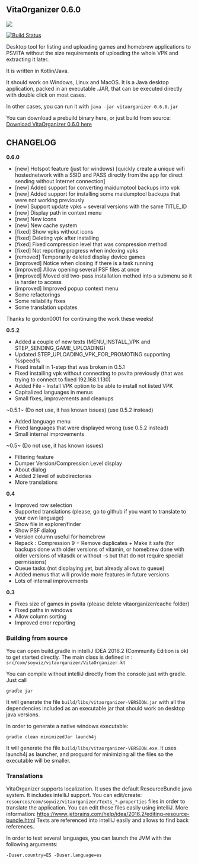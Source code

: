## VitaOrganizer 0.6.0

![](extra/screenshot-0.6.png)

[![Build Status](https://travis-ci.org/vitaorganizer/vitaorganizer.svg?branch=master)](https://travis-ci.org/vitaorganizer/vitaorganizer)

Desktop tool for listing and uploading games and homebrew applications to PSVITA without the size requirements
of uploading the whole VPK and extracting it later.

It is written in Kotlin/Java.

It should work on Windows, Linux and MacOS. It is a Java desktop application, packed in an executable .JAR, that
can be executed directly with double click on most cases.

In other cases, you can run it with `java -jar vitaorganizer-0.6.0.jar`

You can download a prebuild binary here, or just build from source:
[Download VitaOrganizer 0.6.0 here](https://github.com/vitaorganizer/vitaorganizer/releases/tag/0.6.0)

## CHANGELOG

**0.6.0**

* [new] Hotspot feature (just for windows) [quickly create a unique wifi hostednetwork with a SSID and PASS directly from the app for direct sending without Internet connection]
* [new] Added support for converting maidumptool backups into vpk
* [new] Added support for installing some maidumptool backups that were not working previously
* [new] Support update vpks + several versions with the same TITLE_ID
* [new] Display path in context menu
* [new] New icons
* [new] New cache system
* [fixed] Show vpks without icons
* [fixed] Deleting vpk after installing
* [fixed] Fixed compression level that was compression method
* [fixed] Not reporting progress when indexing vpks
* [removed] Temporarily deleted display device games
* [improved] Notice when closing if there is a task running
* [improved] Allow opening several PSF files at once
* [improved] Moved old two-pass installation method into a submenu so it is harder to access
* [improved] Improved popup context menu
* Some refactorings
* Some reliability fixes
* Some translation updates

Thanks to gordon0001 for continuing the work these weeks!

**0.5.2**

* Added a couple of new texts (MENU_INSTALL_VPK and STEP_SENDING_GAME_UPLOADING)
* Updated STEP_UPLOADING_VPK_FOR_PROMOTING supporting %speed%
* Fixed install in 1-step that was broken in 0.5.1
* Fixed installing vpk without connecting to psvita previously (that was trying to connect to fixed 192.168.1.130)
* Added File - Install VPK option to be able to install not listed VPK
* Capitalized languages in menus
* Small fixes, improvements and cleanups

~0.5.1~ (Do not use, it has known issues) (use 0.5.2 instead)

* Added language menu
* Fixed languages that were displayed wrong (use 0.5.2 instead)
* Small internal improvements

~0.5~ (Do not use, it has known issues)

* Filtering feature
* Dumper Version/Compression Level display
* About dialog
* Added 2 level of subdirectories
* More translations

**0.4**

* Improved row selection
* Supported translations (please, go to github if you want to translate to your own language)
* Show file in explorer/finder
* Show PSF dialog
* Version column useful for homebrew
* Repack : Compression 9 + Remove duplicates + Make it safe (for backups done with older versions of vitamin, or homebrew done with older versions of vitasdk or without -s but that do not require special permissions)
* Queue tasks (not displaying yet, but already allows to queue)
* Added menus that will provide more features in future versions
* Lots of internal improvements

**0.3**

* Fixes size of games in psvita (please delete vitaorganizer/cache folder)
* Fixed paths in windows
* Allow column sorting
* Improved error reporting

### Building from source

You can open build.gradle in intelliJ IDEA 2016.2 (Community Edition is ok) to get started directly.
The main class is defined in : `src/com/soywiz/vitaorganizer/VitaOrganizer.kt`

You can compile without intelliJ directly from the console just with gradle. Just call

```
gradle jar
```

It will generate the file `build/libs/vitaorganizer-VERSION.jar` with all the dependencies included as an executable jar
that should work on desktop java versions.

In order to generate a native windows executable:

```
gradle clean minimizedJar launch4j
```

It will generate the file `build/libs/vitaorganizer-VERSION.exe`. It uses launch4j as launcher,
and proguard for minimizing all the files so the executable will be smaller.

### Translations

VitaOrganizer supports localization. It uses the default ResourceBundle java system. It includes intelliJ support.
You can edit/create: `resources/com/soywiz/vitaorganizer/Texts_*.properties` files in order to translate the application.
You can edit those files easily using intelliJ. More information: https://www.jetbrains.com/help/idea/2016.2/editing-resource-bundle.html
Texts are referenced into intelliJ easily and allows to find back references.

In order to test several languages, you can launch the JVM with the following arguments:
```
-Duser.country=ES -Duser.language=es
```
